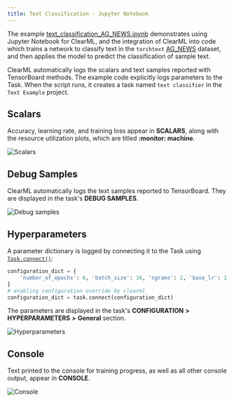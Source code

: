 ```yaml
---
title: Text Classification - Jupyter Notebook
---
```


The example [text_classification_AG_NEWS.ipynb](https://github.com/allegroai/clearml/blob/master/examples/frameworks/pytorch/notebooks/text/text_classification_AG_NEWS.ipynb) 
demonstrates using Jupyter Notebook for ClearML, and the integration of ClearML into code which trains a network 
to classify text in the `torchtext` [AG_NEWS](https://pytorch.org/text/stable/datasets.html#ag-news) dataset, and then applies the model to predict the classification of sample text. 

ClearML automatically logs the scalars and text samples reported with TensorBoard methods. The example code explicitly logs parameters to the Task. When the script runs, it creates a task named `text classifier` in the `Text Example` project.

## Scalars

Accuracy, learning rate, and training loss appear in **SCALARS**, along with the resource utilization plots, which are titled **:monitor: machine**.

![Scalars](../../../../../img/text_classification_AG_NEWS_03.png)

## Debug Samples

ClearML automatically logs the text samples reported to TensorBoard. They are displayed in the task's **DEBUG SAMPLES**.

![Debug samples](../../../../../img/text_classification_AG_NEWS_04.png)

## Hyperparameters

A parameter dictionary is logged by connecting it to the Task using [`Task.connect()`](../../../../../references/sdk/task.md#connect):

```python
configuration_dict = {
    'number_of_epochs': 6, 'batch_size': 16, 'ngrams': 2, 'base_lr': 1.0
}
# enabling configuration override by clearml
configuration_dict = task.connect(configuration_dict)  
```
    
The parameters are displayed in the task's **CONFIGURATION** **>** **HYPERPARAMETERS** **>** **General** section.

![Hyperparameters](../../../../../img/text_classification_AG_NEWS_01.png)

## Console

Text printed to the console for training progress, as well as all other console output, appear in **CONSOLE**.

![Console](../../../../../img/text_classification_AG_NEWS_02.png)


